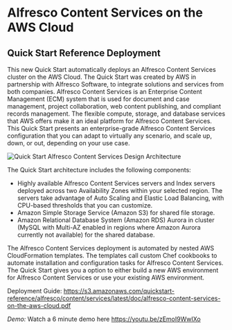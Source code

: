 # Alfresco Content Services on the AWS Cloud
## Quick Start Reference Deployment

This new Quick Start automatically deploys an Alfresco Content Services cluster on the AWS Cloud. The Quick Start was created by AWS in partnership with Alfresco Software, to integrate solutions and services from both companies.
Alfresco Content Services is an Enterprise Content Management (ECM) system that is used for document and case management, project collaboration, web content publishing, and compliant records management. The flexible compute, storage, and database services that AWS offers make it an ideal platform for Alfresco Content Services. This Quick Start presents an enterprise-grade Alfresco Content Services configuration that you can adapt to virtually any scenario, and scale up, down, or out, depending on your use case.

![Quick Start Alfresco Content Services Design Architecture](https://d3ulk6ur3a3ha.cloudfront.net/partner-network/QuickStart/datasheets/alfresco-architecture-diagram.png)

The Quick Start architecture includes the following components:
* Highly available Alfresco Content Services servers and Index servers deployed across two Availability Zones within your selected region. The servers take advantage of Auto Scaling and Elastic Load Balancing, with CPU-based thresholds that you can customize.
* Amazon Simple Storage Service (Amazon S3) for shared file storage.
* Amazon Relational Database System (Amazon RDS) Aurora in cluster (MySQL with Multi-AZ enabled in regions where Amazon Aurora currently not available) for the shared database.

The Alfresco Content Services deployment is automated by nested AWS CloudFormation templates. The templates call custom Chef cookbooks to automate installation and configuration tasks for Alfresco Content Services. The Quick Start gives you a option to either build a new AWS environment for Alfresco Content Services or use your existing AWS environment.


Deployment Guide: https://s3.amazonaws.com/quickstart-reference/alfresco/content/services/latest/doc/alfresco-content-services-on-the-aws-cloud.pdf


*Demo:* Watch a 6 minute demo here https://youtu.be/zEmoI9WwIXo
